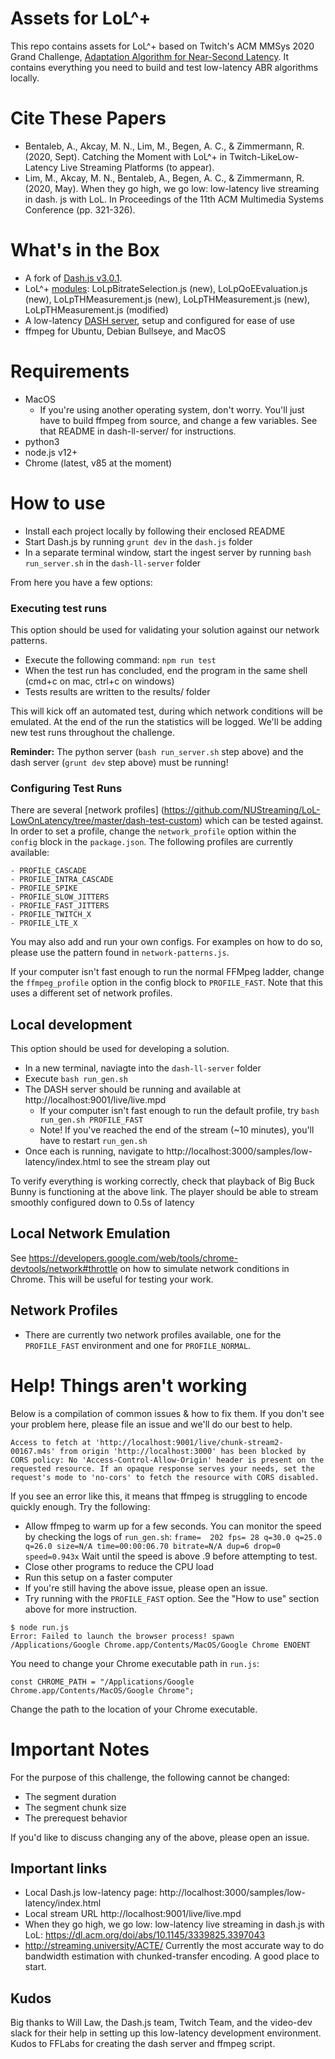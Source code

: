 # Assets for LoL^+

This repo contains assets for LoL^+ based on Twitch's ACM MMSys 2020 Grand Challenge, [Adaptation Algorithm for Near-Second Latency](https://2020.acmmmsys.org/lll_challenge.php). It contains everything you need to build and test low-latency ABR algorithms locally.

# Cite These Papers
- Bentaleb, A.,  Akcay, M. N., Lim, M., Begen, A. C., & Zimmermann, R. (2020, Sept). Catching the Moment with LoL^+ in Twitch-LikeLow-Latency Live Streaming Platforms (to appear).
- Lim, M., Akcay, M. N., Bentaleb, A., Begen, A. C., & Zimmermann, R. (2020, May). When they go high, we go low: low-latency live streaming in dash. js with LoL. In Proceedings of the 11th ACM Multimedia Systems Conference (pp. 321-326).


# What's in the Box

- A fork of [Dash.js v3.0.1](https://github.com/Dash-Industry-Forum/dash.js).
- LoL^+ [modules](https://github.com/NUStreaming/LoL-LowOnLatency/tree/master/dash.js/samples/low-latency/abr): LoLpBitrateSelection.js (new), LoLpQoEEvaluation.js (new), LoLpTHMeasurement.js (new), LoLpTHMeasurement.js (new), LoLpTHMeasurement.js (modified)
- A low-latency [DASH server](https://gitlab.com/fflabs/dash_server), setup and configured for ease of use
- ffmpeg for Ubuntu, Debian Bullseye, and MacOS 


# Requirements
- MacOS
    - If you're using another operating system, don't worry. You'll just have to build ffmpeg from source, and change a few variables. See that README in dash-ll-server/ for instructions.
- python3
- node.js v12+
- Chrome (latest, v85 at the moment)


# How to use

- Install each project locally by following their enclosed README
- Start Dash.js by running `grunt dev` in the `dash.js` folder
- In a separate terminal window, start the ingest server by running `bash run_server.sh` in the `dash-ll-server` folder

From here you have a few options:
### Executing test runs
This option should be used for validating your solution against our network patterns.

- Execute the following command: `npm run test`
- When the test run has concluded, end the program in the same shell (cmd+c on mac, ctrl+c on windows)
- Tests results are written to the results/ folder

This will kick off an automated test, during which network conditions will be emulated. At the end of the run the statistics will be logged. We'll be adding new test runs throughout the challenge.

**Reminder:** The python server (`bash run_server.sh` step above) and the dash server (`grunt dev` step above) must be running!


### Configuring Test Runs
There are several [network profiles] (https://github.com/NUStreaming/LoL-LowOnLatency/tree/master/dash-test-custom) which can be tested against. In order to set a profile, change the `network_profile` option within the `config` block in the `package.json`. The following profiles are currently available:

    - PROFILE_CASCADE
    - PROFILE_INTRA_CASCADE
    - PROFILE_SPIKE
    - PROFILE_SLOW_JITTERS
    - PROFILE_FAST_JITTERS
    - PROFILE_TWITCH_X
    - PROFILE_LTE_X

You may also add and run your own configs. For examples on how to do so, please use the pattern found in `network-patterns.js`.

If your computer isn't fast enough to run the normal FFMpeg ladder, change the `ffmpeg_profile` option in the config block to `PROFILE_FAST`. Note that this uses a different set of network profiles.

## Local development
This option should be used for developing a solution.

- In a new terminal, naviagte into the `dash-ll-server` folder
- Execute `bash run_gen.sh`
- The DASH server should be running and available at http://localhost:9001/live/live.mpd
    - If your computer isn't fast enough to run the default profile, try `bash run_gen.sh PROFILE_FAST`
    - Note! If you've reached the end of the stream (~10 minutes), you'll have to restart `run_gen.sh`
- Once each is running, navigate to http://localhost:3000/samples/low-latency/index.html to see the stream play out

To verify everything is working correctly, check that playback of Big Buck Bunny is functioning at the above link. The player should be able to stream smoothly configured down to 0.5s of latency

## Local Network Emulation
See https://developers.google.com/web/tools/chrome-devtools/network#throttle on how to simulate network conditions in Chrome. This will be useful for testing your work.

## Network Profiles
- There are currently two network profiles available, one for the `PROFILE_FAST` environment and one for `PROFILE_NORMAL`.

# Help! Things aren't working
Below is a compilation of common issues & how to fix them. If you don't see your problem here, please file an issue and we'll do our best to help.

```
Access to fetch at 'http://localhost:9001/live/chunk-stream2-00167.m4s' from origin 'http://localhost:3000' has been blocked by CORS policy: No 'Access-Control-Allow-Origin' header is present on the requested resource. If an opaque response serves your needs, set the request's mode to 'no-cors' to fetch the resource with CORS disabled.
```

If you see an error like this, it means that ffmpeg is struggling to encode quickly enough. Try the following:
- Allow ffmpeg to warm up for a few seconds. You can monitor the speed by checking the logs of `run_gen.sh`:
`frame=  202 fps= 28 q=30.0 q=25.0 q=26.0 size=N/A time=00:00:06.70 bitrate=N/A dup=6 drop=0 speed=0.943x`
Wait until the speed is above .9 before attempting to test.
- Close other programs to reduce the CPU load
- Run this setup on a faster computer
- If you're still having the above issue, please open an issue.
- Try running with the `PROFILE_FAST` option. See the "How to use" section above for more instruction.

```
$ node run.js
Error: Failed to launch the browser process! spawn /Applications/Google Chrome.app/Contents/MacOS/Google Chrome ENOENT
```
You need to change your Chrome executable path in `run.js`:

`const CHROME_PATH = "/Applications/Google Chrome.app/Contents/MacOS/Google Chrome";`

Change the path to the location of your Chrome executable.

# Important Notes

For the purpose of this challenge, the following cannot be changed:

- The segment duration
- The segment chunk size
- The prerequest behavior

If you'd like to discuss changing any of the above, please open an issue.

## Important links
- Local Dash.js low-latency page: http://localhost:3000/samples/low-latency/index.html
- Local stream URL http://localhost:9001/live/live.mpd
- When they go high, we go low: low-latency live streaming in dash.js with LoL: https://dl.acm.org/doi/abs/10.1145/3339825.3397043
- http://streaming.university/ACTE/ Currently the most accurate way to do bandwidth estimation with chunked-transfer encoding. A good place to start.

## Kudos
Big thanks to Will Law, the Dash.js team, Twitch Team, and the video-dev slack for their help in setting up this low-latency development environment. Kudos to FFLabs for creating the dash server and ffmpeg script.

